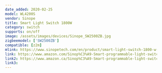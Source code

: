 ```yaml
---
date_added: 2020-02-25
model: WL4200S
vendor: Sinope
title: Smart Light Switch 1800W
category: switch
supports: on/off
image: /assets/images/devices/Sinope_SW2500ZB.jpg
zigbeemodel: ['SW2500ZB']
compatible: [z2m]
mlink: https://www.sinopetech.com/en/product/smart-light-switch-1800-w-zigbee/
link: https://www.amazon.com/Sinop%C3%A9-Smart-programmable-light-switch/dp/B07B6CKJ5C
link2: https://www.amazon.ca/Sinop%C3%A9-Smart-programmable-light-switch/dp/B07B6CKJ5C
link3: 
---
```

